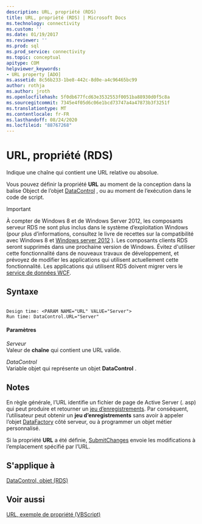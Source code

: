 ```yaml
---
description: URL, propriété (RDS)
title: URL, propriété (RDS) | Microsoft Docs
ms.technology: connectivity
ms.custom: ''
ms.date: 01/19/2017
ms.reviewer: ''
ms.prod: sql
ms.prod_service: connectivity
ms.topic: conceptual
apitype: COM
helpviewer_keywords:
- URL property [ADO]
ms.assetid: 8c56b233-1be8-442c-8d0e-a4c96465bc99
author: rothja
ms.author: jroth
ms.openlocfilehash: 5f0db677fcd63e3532553f0051ba88930d0f5c8a
ms.sourcegitcommit: 7345e4f05d6c06e1bcd73747a4a47873b3f3251f
ms.translationtype: MT
ms.contentlocale: fr-FR
ms.lasthandoff: 08/24/2020
ms.locfileid: "88767268"
---
```

# <a name="url-property-rds"></a>URL, propriété (RDS)
Indique une chaîne qui contient une URL relative ou absolue.  
  
 Vous pouvez définir la propriété **URL** au moment de la conception dans la balise Object de l’objet [DataControl](./datacontrol-object-rds.md) , ou au moment de l’exécution dans le code de script.  
  
> [!IMPORTANT]
>  À compter de Windows 8 et de Windows Server 2012, les composants serveur RDS ne sont plus inclus dans le système d’exploitation Windows (pour plus d’informations, consultez le livre de recettes sur la compatibilité avec Windows 8 et [Windows server 2012](https://www.microsoft.com/download/details.aspx?id=27416) ). Les composants clients RDS seront supprimés dans une prochaine version de Windows. Évitez d'utiliser cette fonctionnalité dans de nouveaux travaux de développement, et prévoyez de modifier les applications qui utilisent actuellement cette fonctionnalité. Les applications qui utilisent RDS doivent migrer vers le [service de données WCF](https://go.microsoft.com/fwlink/?LinkId=199565).  
  
## <a name="syntax"></a>Syntaxe  
  
```  
  
Design time: <PARAM NAME="URL" VALUE="Server">  
Run time: DataControl.URL="Server"  
```  
  
#### <a name="parameters"></a>Paramètres  
 *Serveur*  
 Valeur de **chaîne** qui contient une URL valide.  
  
 *DataControl*  
 Variable objet qui représente un objet **DataControl** .  
  
## <a name="remarks"></a>Notes  
 En règle générale, l’URL identifie un fichier de page de Active Server (. asp) qui peut produire et retourner un [jeu d’enregistrements](../ado-api/recordset-object-ado.md). Par conséquent, l’utilisateur peut obtenir un **jeu d’enregistrements** sans avoir à appeler l’objet [DataFactory](./datafactory-object-rdsserver.md) côté serveur, ou à programmer un objet métier personnalisé.  
  
 Si la propriété **URL** a été définie, [SubmitChanges](./submitchanges-method-rds.md) envoie les modifications à l’emplacement spécifié par l’URL.  
  
## <a name="applies-to"></a>S'applique à  
 [DataControl, objet (RDS)](./datacontrol-object-rds.md)  
  
## <a name="see-also"></a>Voir aussi  
 [URL, exemple de propriété (VBScript)](./url-property-example-vbscript.md)